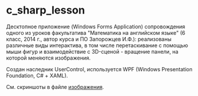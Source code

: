 # c_sharp_lesson

Десктопное приложение (Windows Forms Application) сопровождения одного из уроков факультатива "Математика на английском языке" (6 класс, 2014 г., автор курса и ПО Запорожцев И.Ф.): реализованы различные виды интерактива, в том числе перетаскивание с помощью мыши фигур и взаимодействие с 3D-сценой - вращение панели, на которой меняются изображения.

Создан наследник UserControl, используется WPF (Windows Presentation Foundation, C# + XAML).

См. скриншоты в файле [изображения](https://github.com/ZifRD/c_sharp_lesson/blob/master/Lesson.pdf).
